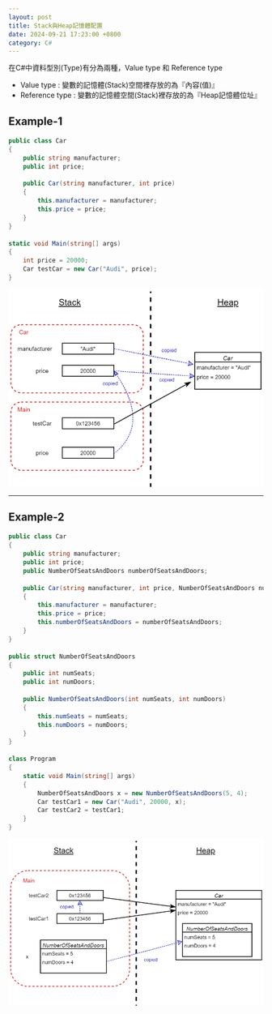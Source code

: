 ```yaml
---
layout: post
title: Stack與Heap記憶體配置
date: 2024-09-21 17:23:00 +0800
category: C#
---
```


在C#中資料型別(Type)有分為兩種，Value type 和 Reference type

* Value type : 變數的記憶體(Stack)空間裡存放的為『內容(值)』    
* Reference type : 變數的記憶體空間(Stack)裡存放的為『Heap記憶體位址』

## Example-1

``` c#
public class Car
{
    public string manufacturer;
    public int price;

    public Car(string manufacturer, int price)
    {
        this.manufacturer = manufacturer;
        this.price = price;
    }
}

static void Main(string[] args)
{
    int price = 20000;
    Car testCar = new Car("Audi", price); 
}
```

![alt text](/public/img/csharp/006-stack_heap-1.png)

***

## Example-2

``` c#
public class Car
{
    public string manufacturer;
    public int price;
    public NumberOfSeatsAndDoors numberOfSeatsAndDoors;

    public Car(string manufacturer, int price, NumberOfSeatsAndDoors numberOfSeatsAndDoors)
    {
        this.manufacturer = manufacturer;
        this.price = price;
        this.numberOfSeatsAndDoors = numberOfSeatsAndDoors;
    }
}

public struct NumberOfSeatsAndDoors
{
    public int numSeats;
    public int numDoors;

    public NumberOfSeatsAndDoors(int numSeats, int numDoors)
    {
        this.numSeats = numSeats;
        this.numDoors = numDoors;
    }
}

class Program
{
    static void Main(string[] args)
    {
        NumberOfSeatsAndDoors x = new NumberOfSeatsAndDoors(5, 4);
        Car testCar1 = new Car("Audi", 20000, x);
        Car testCar2 = testCar1;
    }
}
```

![alt text](/public/img/csharp/006-stack_heap-2.png)


